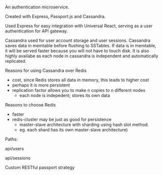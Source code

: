 
An authentication microservice.

Created with Express, Passport.js and Cassandra.

Used Express for easy integration with Universal React, serving as
a user authentication for API gateway.

Cassandra used for user account storage and user sessions. Cassandra 
saves data in memtable before flushing to SSTables. If data is in
memtable, it will be served faster because you will not have to touch
disk. It is also highly availabe as each node in cassandra is 
independent and automatically replicated.

Reasons for using Cassandra over Redis
* cost, since Redis stores all data in memory, this leads to higher
cost
* perhaps it is more persistent
* replication factor allows you to make n copies to n different nodes
  * each node is indepedent; stores its own data

Reasons to choose Redis
* faster
* redis-cluster may be just as good for persistence 
  * master-slave architecture with sharding using hash slot method. 
  * eg. each shard has its own master-slave architecture)

Paths:

api/users

api/sessions


Custom RESTful passport strategy


